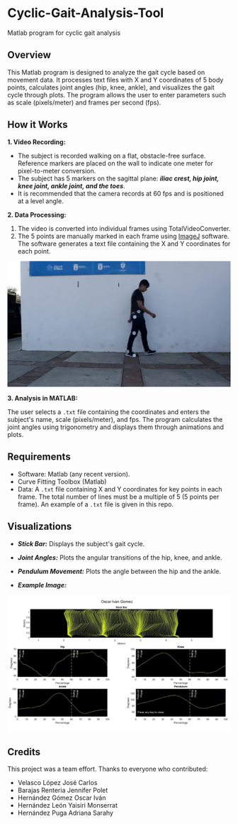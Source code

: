 # Cyclic-Gait-Analysis-Tool
Matlab program for cyclic gait analysis

## Overview
This Matlab program is designed to analyze the gait cycle based on movement data. It processes text files with X and Y coordinates of 5 body points, calculates joint angles (hip, knee, ankle), and visualizes the gait cycle through plots. The program allows the user to enter parameters such as scale (pixels/meter) and frames per second (fps).

## How it Works

**1. Video Recording:**

- The subject is recorded walking on a flat, obstacle-free surface. Reference markers are placed on the wall to indicate one meter for pixel-to-meter conversion.
- The subject has 5 markers on the sagittal plane: ***iliac crest, hip joint, knee joint, ankle joint, and the toes***.
- It is recommended that the camera records at 60 fps and is positioned at a level angle.

**2. Data Processing:**

1. The video is converted into individual frames using TotalVideoConverter.
2. The 5 points are manually marked in each frame using [ImageJ](https://imagej.net/ij/features.html) software. The software generates a text file containing the X and Y coordinates for each point.

![Frame Example](images/FrameExample.jpg)

**3. Analysis in MATLAB:**

The user selects a ```.txt``` file containing the coordinates and enters the subject's name, scale (pixels/meter), and fps.
The program calculates the joint angles using trigonometry and displays them through animations and plots.

## Requirements
- Software: Matlab (any recent version).
- Curve Fitting Toolbox (Matlab)
- Data: A ```.txt``` file containing X and Y coordinates for key points in each frame. The total number of lines must be a multiple of 5 (5 points per frame). An example of a ```.txt``` file is given in this repo.

## Visualizations
- ***Stick Bar:*** Displays the subject's gait cycle.
- ***Joint Angles:*** Plots the angular transitions of the hip, knee, and ankle.
- ***Pendulum Movement:*** Plots the angle between the hip and the ankle.

- ***Example Image:***

![Plot Example](images/PlotExample.jpg)

## Credits
This project was a team effort. Thanks to everyone who contributed:
- Velasco López José Carlos
- Barajas Renteria Jennifer Polet
- Hernández Gómez Oscar Iván
- Hernández León Yaisiri Monserrat
- Hernández Puga Adriana Sarahy
